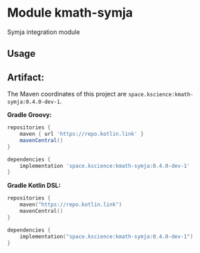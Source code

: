 # Module kmath-symja

Symja integration module

## Usage

## Artifact:

The Maven coordinates of this project are `space.kscience:kmath-symja:0.4.0-dev-1`.

**Gradle Groovy:**
```groovy
repositories {
    maven { url 'https://repo.kotlin.link' }
    mavenCentral()
}

dependencies {
    implementation 'space.kscience:kmath-symja:0.4.0-dev-1'
}
```
**Gradle Kotlin DSL:**
```kotlin
repositories {
    maven("https://repo.kotlin.link")
    mavenCentral()
}

dependencies {
    implementation("space.kscience:kmath-symja:0.4.0-dev-1")
}
```
